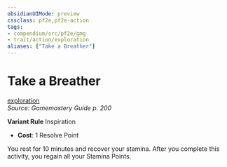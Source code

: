 ```yaml
---
obsidianUIMode: preview
cssclass: pf2e,pf2e-action
tags:
- compendium/src/pf2e/gmg
- trait/action/exploration
aliases: ["Take a Breather"]
---
```

# Take a Breather
[exploration](exploration.md)  
*Source: Gamemastery Guide p. 200*  

**Variant Rule** Inspiration
- **Cost**: 1 Resolve Point

You rest for 10 minutes and recover your stamina. After you complete this activity, you regain all your Stamina Points.